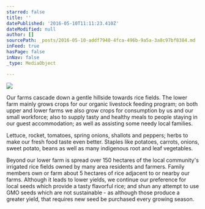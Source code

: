 ```yaml
---
starred: false
title: ''
datePublished: '2016-05-10T11:11:23.410Z'
dateModified: null
author: []
sourcePath: _posts/2016-05-10-addf7940-4fca-496b-9a5a-3a8c97bf8384.md
inFeed: true
hasPage: false
inNav: false
_type: MediaObject

---
```

![](https://the-grid-user-content.s3-us-west-2.amazonaws.com/cb42213e-e110-41ff-a11f-2b61efceb1d0.jpg)

Our farms cascade down a gentle hillside towards rice fields. The lower farm mainly grows crops for our organic livestock feeding program; on both upper and lower farms we also grow crops for consumption by us and our small workforce; also to supply tasty and healthy meals to people staying in our guest accommodation; as well as assisting some needy local families.

Lettuce, rocket, tomatoes, spring onions, shallots and peppers; herbs to make our fresh food taste even better. Staples like potatoes, carrots, onions, sweet potato, beans as well as many indigenous root and leaf vegetables.

Beyond our lower farm is spread over 150 hectares of the local community's irrigated rice fields owned by many area residents and farmers. Family members own or farm about 5 hectares of rice adjacent to or nearby our farms. Although it leads to lower yields, we continue our preference for local seeds which provide a tasty flavorful rice; and shun any attempt to use GMO seeds which are not sustainable - as although those produce a greater yield, that requires new seed be purchased every growing season.